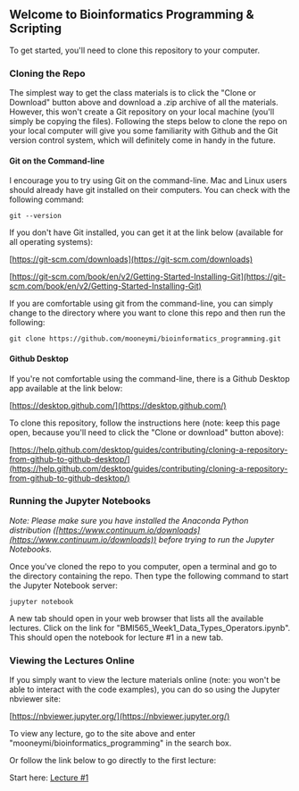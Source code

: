 ## Welcome to Bioinformatics Programming & Scripting

To get started, you'll need to clone this repository to your computer.


### Cloning the Repo

The simplest way to get the class materials is to click the "Clone or Download" button above and download a .zip archive of all the materials. However, this won't create a Git repository on your local machine (you'll simply be copying the files). Following the steps below to clone the repo on your local computer will give you some familiarity with Github and the Git version control system, which will definitely come in handy in the future.

#### Git on the Command-line

I encourage you to try using Git on the command-line. Mac and Linux users should already have git installed on their computers. You can check with the following command:

`git --version`

If you don't have Git installed, you can get it at the link below (available for all operating systems):

[https://git-scm.com/downloads](https://git-scm.com/downloads)

[https://git-scm.com/book/en/v2/Getting-Started-Installing-Git](https://git-scm.com/book/en/v2/Getting-Started-Installing-Git)

If you are comfortable using git from the command-line, you can simply change to the directory where you want to clone this repo and then run the following:

`git clone https://github.com/mooneymi/bioinformatics_programming.git`


#### Github Desktop

If you're not comfortable using the command-line, there is a Github Desktop app available at the link below:

[https://desktop.github.com/](https://desktop.github.com/)

To clone this repository, follow the instructions here (note: keep this page open, because you'll need to click the "Clone or download" button above):

[https://help.github.com/desktop/guides/contributing/cloning-a-repository-from-github-to-github-desktop/](https://help.github.com/desktop/guides/contributing/cloning-a-repository-from-github-to-github-desktop/)


### Running the Jupyter Notebooks

*Note: Please make sure you have installed the Anaconda Python distribution ([https://www.continuum.io/downloads](https://www.continuum.io/downloads)) before trying to run the Jupyter Notebooks.*

Once you've cloned the repo to you computer, open a terminal and go to the directory containing the repo. Then type the following command to start the Jupyter Notebook server:

`jupyter notebook`

A new tab should open in your web browser that lists all the available lectures. Click on the link for "BMI565_Week1_Data_Types_Operators.ipynb". This should open the notebook for lecture #1 in a new tab.

### Viewing the Lectures Online

If you simply want to view the lecture materials online (note: you won't be able to interact with the code examples), you can do so using the Jupyter nbviewer site:

[https://nbviewer.jupyter.org/](https://nbviewer.jupyter.org/)

To view any lecture, go to the site above and enter "mooneymi/bioinformatics_programming" in the search box.

Or follow the link below to go directly to the first lecture:

Start here: [Lecture #1](https://nbviewer.jupyter.org/github/mooneymi/bioinformatics_programming/blob/master/BMI565_Week1_Data_Types_Operators.ipynb)

